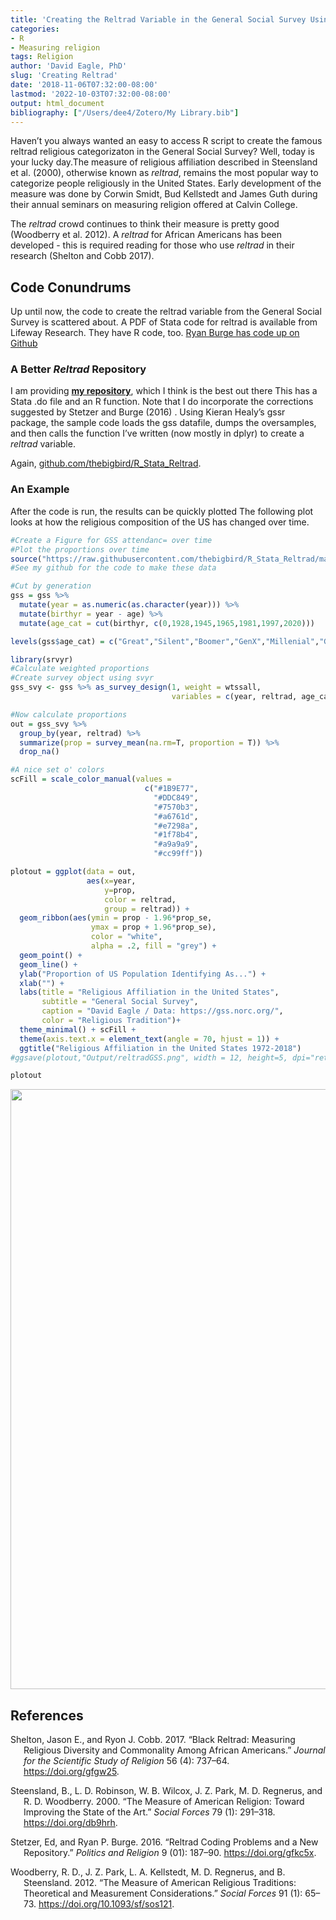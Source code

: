 ```yaml
---
title: 'Creating the Reltrad Variable in the General Social Survey Using R'
categories:
- R
- Measuring religion
tags: Religion
author: 'David Eagle, PhD'
slug: 'Creating Reltrad'
date: '2018-11-06T07:32:00-08:00'
lastmod: '2022-10-03T07:32:00-08:00'
output: html_document
bibliography: ["/Users/dee4/Zotero/My Library.bib"]
---
```


Haven’t you always wanted an easy to access R script to create the famous reltrad religious categorizaton in the General Social Survey? Well, today is your lucky day.The measure of religious affiliation described in Steensland et al. (2000), otherwise known as *reltrad*, remains the most popular way to categorize people religiously in the United States. Early development of the measure was done by Corwin Smidt, Bud Kellstedt and James Guth during their annual seminars on measuring religion offered at Calvin College.

The *reltrad* crowd continues to think their measure is pretty good (Woodberry et al. 2012). A *reltrad* for African Americans has been developed - this is required reading for those who use *reltrad* in their research (Shelton and Cobb 2017).

## Code Conundrums

Up until now, the code to create the reltrad variable from the General Social Survey is scattered about. A PDF of Stata code for reltrad is available from Lifeway Research. They have R code, too. [Ryan Burge has code up on Github](https://github.com/ryanburge/reltrad)

### A Better *Reltrad* Repository

I am providing [**my repository**](https://thebigbird/R_Stata_Reltrad), which I think is the best out there This has a Stata .do file and an R function. Note that I do incorporate the corrections suggested by Stetzer and Burge (2016) . Using Kieran Healy’s gssr package, the sample code loads the gss datafile, dumps the oversamples, and then calls the function I’ve written (now mostly in dplyr) to create a *reltrad* variable.

Again, [github.com/thebigbird/R_Stata_Reltrad](https://github.com/thebigbird/R_Stata_Reltrad).

### An Example

After the code is run, the results can be quickly plotted The following plot looks at how the religious composition of the US has changed over time.

``` r
#Create a Figure for GSS attendanc= over time
#Plot the proportions over time
source("https://raw.githubusercontent.com/thebigbird/R_Stata_Reltrad/master/ReltradGSS.R")
#See my github for the code to make these data

#Cut by generation
gss = gss %>% 
  mutate(year = as.numeric(as.character(year))) %>%
  mutate(birthyr = year - age) %>%
  mutate(age_cat = cut(birthyr, c(0,1928,1945,1965,1981,1997,2020)))

levels(gss$age_cat) = c("Great","Silent","Boomer","GenX","Millenial","GenZ")

library(srvyr)
#Calculate weighted proportions
#Create survey object using svyr
gss_svy <- gss %>% as_survey_design(1, weight = wtssall,
                                    variables = c(year, reltrad, age_cat))

#Now calculate proportions
out = gss_svy %>% 
  group_by(year, reltrad) %>%
  summarize(prop = survey_mean(na.rm=T, proportion = T)) %>%
  drop_na()

#A nice set o' colors
scFill = scale_color_manual(values = 
                              c("#1B9E77", 
                                "#DDC849",
                                "#7570b3", 
                                "#a6761d",
                                "#e7298a",
                                "#1f78b4",
                                "#a9a9a9",
                                "#cc99ff"))

plotout = ggplot(data = out, 
                 aes(x=year, 
                     y=prop,
                     color = reltrad,
                     group = reltrad)) +
  geom_ribbon(aes(ymin = prop - 1.96*prop_se,
                  ymax = prop + 1.96*prop_se),
                  color = "white",
                  alpha = .2, fill = "grey") +
  geom_point() +
  geom_line() +
  ylab("Proportion of US Population Identifying As...") +
  xlab("") +
  labs(title = "Religious Affiliation in the United States",
       subtitle = "General Social Survey",
       caption = "David Eagle / Data: https://gss.norc.org/",
       color = "Religious Tradition")+
  theme_minimal() + scFill +
  theme(axis.text.x = element_text(angle = 70, hjust = 1)) +
  ggtitle("Religious Affiliation in the United States 1972-2018")
#ggsave(plotout,"Output/reltradGSS.png", width = 12, height=5, dpi="retina")

plotout
```

<img src="{{< blogdown/postref >}}index.en_files/figure-html/unnamed-chunk-1-1.png" width="960" />

## References

<div id="refs" class="references csl-bib-body hanging-indent">

<div id="ref-sheltonBlackReltradMeasuring2017" class="csl-entry">

Shelton, Jason E., and Ryon J. Cobb. 2017. “Black Reltrad: Measuring Religious Diversity and Commonality Among African Americans.” *Journal for the Scientific Study of Religion* 56 (4): 737–64. <https://doi.org/gfgw25>.

</div>

<div id="ref-steenslandMeasureAmericanReligion2000" class="csl-entry">

Steensland, B., L. D. Robinson, W. B. Wilcox, J. Z. Park, M. D. Regnerus, and R. D. Woodberry. 2000. “The Measure of American Religion: Toward Improving the State of the Art.” *Social Forces* 79 (1): 291–318. <https://doi.org/db9hrh>.

</div>

<div id="ref-stetzerReltradCodingProblems2016" class="csl-entry">

Stetzer, Ed, and Ryan P. Burge. 2016. “Reltrad Coding Problems and a New Repository.” *Politics and Religion* 9 (01): 187–90. <https://doi.org/gfkc5x>.

</div>

<div id="ref-woodberryMeasureAmericanReligious2012" class="csl-entry">

Woodberry, R. D., J. Z. Park, L. A. Kellstedt, M. D. Regnerus, and B. Steensland. 2012. “The Measure of American Religious Traditions: Theoretical and Measurement Considerations.” *Social Forces* 91 (1): 65–73. <https://doi.org/10.1093/sf/sos121>.

</div>

</div>
